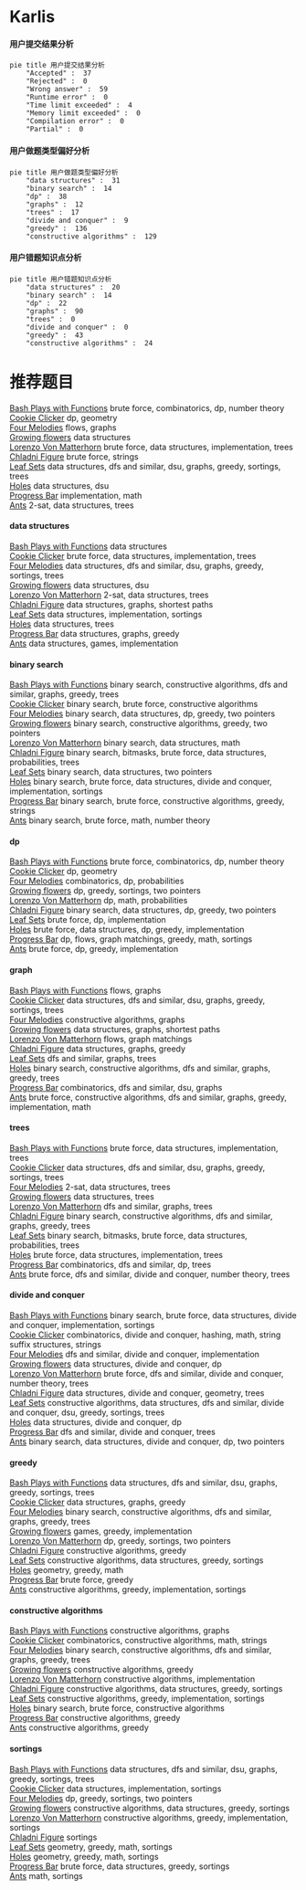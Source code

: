 # Karlis
<!-- tabs:start -->
#### **用户提交结果分析**

```mermaid
pie title 用户提交结果分析
    "Accepted" :  37
    "Rejected" :  0
    "Wrong answer" :  59
    "Runtime error" :  0
    "Time limit exceeded" :  4
    "Memory limit exceeded" :  0
    "Compilation error" :  0
    "Partial" :  0
```
#### **用户做题类型偏好分析**

```mermaid
pie title 用户做题类型偏好分析
    "data structures" :  31
    "binary search" :  14
    "dp" :  38
    "graphs" :  12
    "trees" :  17
    "divide and conquer" :  9
    "greedy" :  136
    "constructive algorithms" :  129
```
#### **用户错题知识点分析**

```mermaid
pie title 用户错题知识点分析
    "data structures" :  20
    "binary search" :  14
    "dp" :  22
    "graphs" :  90
    "trees" :  0
    "divide and conquer" :  0
    "greedy" :  43
    "constructive algorithms" :  24
```
<!-- tabs:end -->
# 推荐题目
[Bash Plays with Functions](http://codeforces.com/problemset/problem/757/E)		brute force,
                        combinatorics,
                        dp,
                        number theory		  
[Cookie Clicker](http://codeforces.com/problemset/problem/377/E)		dp,
                        geometry		  
[Four Melodies](http://codeforces.com/problemset/problem/818/G)		flows,
                        graphs		  
[Growing flowers](http://codeforces.com/problemset/problem/1423/G)		data structures		  
[Lorenzo Von Matterhorn](https://codeforces.com/contest/697/problem/C)		brute force,
                        data structures,
                        implementation,
                        trees		  
[Chladni Figure](http://codeforces.com/problemset/problem/1147/B)		brute force,
                        strings		  
[Leaf Sets](http://codeforces.com/problemset/problem/1042/F)		data structures,
                        dfs and similar,
                        dsu,
                        graphs,
                        greedy,
                        sortings,
                        trees		  
[Holes](http://codeforces.com/problemset/problem/13/E)		data structures,
                        dsu		  
[Progress Bar](http://codeforces.com/problemset/problem/71/B)		implementation,
                        math		  
[Ants](http://codeforces.com/problemset/problem/1007/D)		2-sat,
                        data structures,
                        trees		  
<!-- tabs:start -->
#### **data structures**
[Bash Plays with Functions](http://codeforces.com/problemset/problem/1423/G)		data structures		  
[Cookie Clicker](https://codeforces.com/contest/697/problem/C)		brute force,
                        data structures,
                        implementation,
                        trees		  
[Four Melodies](http://codeforces.com/problemset/problem/1042/F)		data structures,
                        dfs and similar,
                        dsu,
                        graphs,
                        greedy,
                        sortings,
                        trees		  
[Growing flowers](http://codeforces.com/problemset/problem/13/E)		data structures,
                        dsu		  
[Lorenzo Von Matterhorn](http://codeforces.com/problemset/problem/1007/D)		2-sat,
                        data structures,
                        trees		  
[Chladni Figure](http://codeforces.com/problemset/problem/1163/F)		data structures,
                        graphs,
                        shortest paths		  
[Leaf Sets](http://codeforces.com/problemset/problem/1154/E)		data structures,
                        implementation,
                        sortings		  
[Holes](http://codeforces.com/problemset/problem/587/C)		data structures,
                        trees		  
[Progress Bar](http://codeforces.com/problemset/problem/1458/D)		data structures,
                        graphs,
                        greedy		  
[Ants](http://codeforces.com/problemset/problem/930/D)		data structures,
                        games,
                        implementation		  
#### **binary search**
[Bash Plays with Functions](http://codeforces.com/problemset/problem/1141/G)		binary search,
                        constructive algorithms,
                        dfs and similar,
                        graphs,
                        greedy,
                        trees		  
[Cookie Clicker](http://codeforces.com/problemset/problem/938/C)		binary search,
                        brute force,
                        constructive algorithms		  
[Four Melodies](http://codeforces.com/problemset/problem/1492/C)		binary search,
                        data structures,
                        dp,
                        greedy,
                        two pointers		  
[Growing flowers](http://codeforces.com/problemset/problem/1463/D)		binary search,
                        constructive algorithms,
                        greedy,
                        two pointers		  
[Lorenzo Von Matterhorn](http://codeforces.com/problemset/problem/1490/G)		binary search,
                        data structures,
                        math		  
[Chladni Figure](http://codeforces.com/problemset/problem/1479/D)		binary search,
                        bitmasks,
                        brute force,
                        data structures,
                        probabilities,
                        trees		  
[Leaf Sets](http://codeforces.com/problemset/problem/1436/E)		binary search,
                        data structures,
                        two pointers		  
[Holes](http://codeforces.com/problemset/problem/1461/D)		binary search,
                        brute force,
                        data structures,
                        divide and conquer,
                        implementation,
                        sortings		  
[Progress Bar](http://codeforces.com/problemset/problem/1493/C)		binary search,
                        brute force,
                        constructive algorithms,
                        greedy,
                        strings		  
[Ants](http://codeforces.com/problemset/problem/1487/D)		binary search,
                        brute force,
                        math,
                        number theory		  
#### **dp**
[Bash Plays with Functions](http://codeforces.com/problemset/problem/757/E)		brute force,
                        combinatorics,
                        dp,
                        number theory		  
[Cookie Clicker](http://codeforces.com/problemset/problem/377/E)		dp,
                        geometry		  
[Four Melodies](http://codeforces.com/problemset/problem/1264/D1)		combinatorics,
                        dp,
                        probabilities		  
[Growing flowers](https://codeforces.com/contest/1395/problem/D)		dp,
                        greedy,
                        sortings,
                        two pointers		  
[Lorenzo Von Matterhorn](http://codeforces.com/problemset/problem/1461/C)		dp,
                        math,
                        probabilities		  
[Chladni Figure](http://codeforces.com/problemset/problem/1492/C)		binary search,
                        data structures,
                        dp,
                        greedy,
                        two pointers		  
[Leaf Sets](https://codeforces.com/contest/1457/problem/C)		brute force,
                        dp,
                        implementation		  
[Holes](http://codeforces.com/problemset/problem/1491/C)		brute force,
                        data structures,
                        dp,
                        greedy,
                        implementation		  
[Progress Bar](http://codeforces.com/problemset/problem/1437/C)		dp,
                        flows,
                        graph matchings,
                        greedy,
                        math,
                        sortings		  
[Ants](http://codeforces.com/problemset/problem/1499/B)		brute force,
                        dp,
                        greedy,
                        implementation		  
#### **graph**
[Bash Plays with Functions](http://codeforces.com/problemset/problem/818/G)		flows,
                        graphs		  
[Cookie Clicker](http://codeforces.com/problemset/problem/1042/F)		data structures,
                        dfs and similar,
                        dsu,
                        graphs,
                        greedy,
                        sortings,
                        trees		  
[Four Melodies](https://codeforces.com/contest/1020/problem/E)		constructive algorithms,
                        graphs		  
[Growing flowers](http://codeforces.com/problemset/problem/1163/F)		data structures,
                        graphs,
                        shortest paths		  
[Lorenzo Von Matterhorn](http://codeforces.com/problemset/problem/103/E)		flows,
                        graph matchings		  
[Chladni Figure](http://codeforces.com/problemset/problem/1458/D)		data structures,
                        graphs,
                        greedy		  
[Leaf Sets](http://codeforces.com/problemset/problem/862/B)		dfs and similar,
                        graphs,
                        trees		  
[Holes](http://codeforces.com/problemset/problem/1141/G)		binary search,
                        constructive algorithms,
                        dfs and similar,
                        graphs,
                        greedy,
                        trees		  
[Progress Bar](https://codeforces.com/contest/1277/problem/E)		combinatorics,
                        dfs and similar,
                        dsu,
                        graphs		  
[Ants](http://codeforces.com/problemset/problem/1487/C)		brute force,
                        constructive algorithms,
                        dfs and similar,
                        graphs,
                        greedy,
                        implementation,
                        math		  
#### **trees**
[Bash Plays with Functions](https://codeforces.com/contest/697/problem/C)		brute force,
                        data structures,
                        implementation,
                        trees		  
[Cookie Clicker](http://codeforces.com/problemset/problem/1042/F)		data structures,
                        dfs and similar,
                        dsu,
                        graphs,
                        greedy,
                        sortings,
                        trees		  
[Four Melodies](http://codeforces.com/problemset/problem/1007/D)		2-sat,
                        data structures,
                        trees		  
[Growing flowers](http://codeforces.com/problemset/problem/587/C)		data structures,
                        trees		  
[Lorenzo Von Matterhorn](http://codeforces.com/problemset/problem/862/B)		dfs and similar,
                        graphs,
                        trees		  
[Chladni Figure](http://codeforces.com/problemset/problem/1141/G)		binary search,
                        constructive algorithms,
                        dfs and similar,
                        graphs,
                        greedy,
                        trees		  
[Leaf Sets](http://codeforces.com/problemset/problem/1479/D)		binary search,
                        bitmasks,
                        brute force,
                        data structures,
                        probabilities,
                        trees		  
[Holes](http://codeforces.com/problemset/problem/1511/C)		brute force,
                        data structures,
                        implementation,
                        trees		  
[Progress Bar](http://codeforces.com/problemset/problem/1499/F)		combinatorics,
                        dfs and similar,
                        dp,
                        trees		  
[Ants](http://codeforces.com/problemset/problem/1491/E)		brute force,
                        dfs and similar,
                        divide and conquer,
                        number theory,
                        trees		  
#### **divide and conquer**
[Bash Plays with Functions](http://codeforces.com/problemset/problem/1461/D)		binary search,
                        brute force,
                        data structures,
                        divide and conquer,
                        implementation,
                        sortings		  
[Cookie Clicker](http://codeforces.com/problemset/problem/1466/G)		combinatorics,
                        divide and conquer,
                        hashing,
                        math,
                        string suffix structures,
                        strings		  
[Four Melodies](http://codeforces.com/problemset/problem/1490/D)		dfs and similar,
                        divide and conquer,
                        implementation		  
[Growing flowers](https://codeforces.com/contest/1483/problem/C)		data structures,
                        divide and conquer,
                        dp		  
[Lorenzo Von Matterhorn](http://codeforces.com/problemset/problem/1491/E)		brute force,
                        dfs and similar,
                        divide and conquer,
                        number theory,
                        trees		  
[Chladni Figure](http://codeforces.com/problemset/problem/1303/G)		data structures,
                        divide and conquer,
                        geometry,
                        trees		  
[Leaf Sets](http://codeforces.com/problemset/problem/1494/D)		constructive algorithms,
                        data structures,
                        dfs and similar,
                        divide and conquer,
                        dsu,
                        greedy,
                        sortings,
                        trees		  
[Holes](http://codeforces.com/problemset/problem/1482/E)		data structures,
                        divide and conquer,
                        dp		  
[Progress Bar](http://codeforces.com/problemset/problem/566/C)		dfs and similar,
                        divide and conquer,
                        trees		  
[Ants](http://codeforces.com/problemset/problem/1428/F)		binary search,
                        data structures,
                        divide and conquer,
                        dp,
                        two pointers		  
#### **greedy**
[Bash Plays with Functions](http://codeforces.com/problemset/problem/1042/F)		data structures,
                        dfs and similar,
                        dsu,
                        graphs,
                        greedy,
                        sortings,
                        trees		  
[Cookie Clicker](http://codeforces.com/problemset/problem/1458/D)		data structures,
                        graphs,
                        greedy		  
[Four Melodies](http://codeforces.com/problemset/problem/1141/G)		binary search,
                        constructive algorithms,
                        dfs and similar,
                        graphs,
                        greedy,
                        trees		  
[Growing flowers](https://codeforces.com/contest/521/problem/B)		games,
                        greedy,
                        implementation		  
[Lorenzo Von Matterhorn](https://codeforces.com/contest/1395/problem/D)		dp,
                        greedy,
                        sortings,
                        two pointers		  
[Chladni Figure](http://codeforces.com/problemset/problem/1091/F)		constructive algorithms,
                        greedy		  
[Leaf Sets](http://codeforces.com/problemset/problem/675/C)		constructive algorithms,
                        data structures,
                        greedy,
                        sortings		  
[Holes](http://codeforces.com/problemset/problem/1307/B)		geometry,
                        greedy,
                        math		  
[Progress Bar](https://codeforces.com/contest/1130/problem/D1)		brute force,
                        greedy		  
[Ants](http://codeforces.com/problemset/problem/313/C)		constructive algorithms,
                        greedy,
                        implementation,
                        sortings		  
#### **constructive algorithms**
[Bash Plays with Functions](https://codeforces.com/contest/1020/problem/E)		constructive algorithms,
                        graphs		  
[Cookie Clicker](http://codeforces.com/problemset/problem/1202/D)		combinatorics,
                        constructive algorithms,
                        math,
                        strings		  
[Four Melodies](http://codeforces.com/problemset/problem/1141/G)		binary search,
                        constructive algorithms,
                        dfs and similar,
                        graphs,
                        greedy,
                        trees		  
[Growing flowers](http://codeforces.com/problemset/problem/1091/F)		constructive algorithms,
                        greedy		  
[Lorenzo Von Matterhorn](http://codeforces.com/problemset/problem/421/A)		constructive algorithms,
                        implementation		  
[Chladni Figure](http://codeforces.com/problemset/problem/675/C)		constructive algorithms,
                        data structures,
                        greedy,
                        sortings		  
[Leaf Sets](http://codeforces.com/problemset/problem/313/C)		constructive algorithms,
                        greedy,
                        implementation,
                        sortings		  
[Holes](http://codeforces.com/problemset/problem/938/C)		binary search,
                        brute force,
                        constructive algorithms		  
[Progress Bar](http://codeforces.com/problemset/problem/578/E)		constructive algorithms,
                        greedy		  
[Ants](http://codeforces.com/problemset/problem/1493/A)		constructive algorithms,
                        greedy		  
#### **sortings**
[Bash Plays with Functions](http://codeforces.com/problemset/problem/1042/F)		data structures,
                        dfs and similar,
                        dsu,
                        graphs,
                        greedy,
                        sortings,
                        trees		  
[Cookie Clicker](http://codeforces.com/problemset/problem/1154/E)		data structures,
                        implementation,
                        sortings		  
[Four Melodies](https://codeforces.com/contest/1395/problem/D)		dp,
                        greedy,
                        sortings,
                        two pointers		  
[Growing flowers](http://codeforces.com/problemset/problem/675/C)		constructive algorithms,
                        data structures,
                        greedy,
                        sortings		  
[Lorenzo Von Matterhorn](http://codeforces.com/problemset/problem/313/C)		constructive algorithms,
                        greedy,
                        implementation,
                        sortings		  
[Chladni Figure](http://codeforces.com/problemset/problem/1005/E2)		sortings		  
[Leaf Sets](https://codeforces.com/contest/1496/problem/C)		geometry,
                        greedy,
                        math,
                        sortings		  
[Holes](http://codeforces.com/problemset/problem/1495/A)		geometry,
                        greedy,
                        math,
                        sortings		  
[Progress Bar](http://codeforces.com/problemset/problem/1497/A)		brute force,
                        data structures,
                        greedy,
                        sortings		  
[Ants](http://codeforces.com/problemset/problem/1427/A)		math,
                        sortings		  
<!-- tabs:end -->

